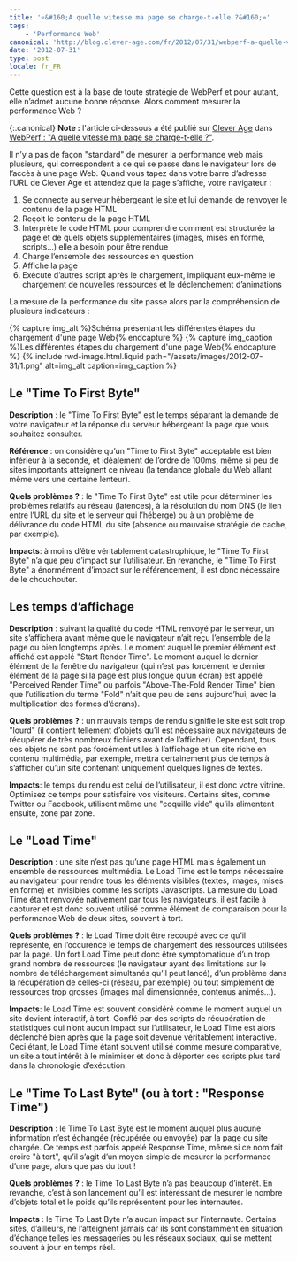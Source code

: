 ```yaml
---
title: '«&#160;A quelle vitesse ma page se charge-t-elle ?&#160;»'
tags:
    - 'Performance Web'
canonical: 'http://blog.clever-age.com/fr/2012/07/31/webperf-a-quelle-vitesse-ma-page-se-charge-t-elle/'
date: '2012-07-31'
type: post
locale: fr_FR
---
```


Cette question est à la base de toute stratégie de WebPerf et pour autant, elle n’admet aucune bonne réponse. Alors comment mesurer la performance Web&nbsp;?

<!-- more -->

{:.canonical}
**Note&nbsp;:** l'article ci-dessous a été publié sur [Clever Age](http://www.clever-age.com/fr/) dans [WebPerf&nbsp;: "A quelle vitesse ma page se charge-t-elle&nbsp;?"](http://blog.clever-age.com/fr/2012/07/31/webperf-a-quelle-vitesse-ma-page-se-charge-t-elle/).

Il n’y a pas de façon "standard" de mesurer la performance web mais plusieurs, qui correspondent à ce qui se passe dans le navigateur lors de l’accès à une page Web. Quand vous tapez dans votre barre d’adresse l’URL de Clever Age et attendez que la page s’affiche, votre navigateur&nbsp;:

1. Se connecte au serveur hébergeant le site et lui demande de renvoyer le contenu de la page HTML
2. Reçoit le contenu de la page HTML
3. Interprète le code HTML pour comprendre comment est structurée la page et de quels objets supplémentaires (images, mises en forme, scripts…) elle a besoin pour être rendue
4. Charge l’ensemble des ressources en question
5. Affiche la page
6. Exécute d’autres script après le chargement, impliquant eux-même le chargement de nouvelles ressources et le déclenchement d’animations

La mesure de la performance du site passe alors par la compréhension de plusieurs indicateurs&nbsp;:

{% capture img_alt %}Schéma présentant les différentes étapes du chargement d'une page Web{% endcapture %}
{% capture img_caption %}Les différentes étapes du chargement d'une page Web{% endcapture %}
{% include rwd-image.html.liquid 
    path="/assets/images/2012-07-31/1.png"
    alt=img_alt
    caption=img_caption
%}

## Le "Time To First Byte"

**Description**&nbsp;: le "Time To First Byte" est le temps séparant la demande de votre navigateur et la réponse du serveur hébergeant la page que vous souhaitez consulter.

**Référence**&nbsp;: on considère qu’un "Time to First Byte" acceptable est bien inférieur à la seconde, et idéalement de l’ordre de 100ms, même si peu de sites importants atteignent ce niveau (la tendance globale du Web allant même vers une certaine lenteur).

**Quels problèmes&nbsp;?**&nbsp;: le "Time To First Byte" est utile pour déterminer les problèmes relatifs au réseau (latences), à la résolution du nom DNS (le lien entre l’URL du site et le serveur qui l’héberge) ou à un problème de délivrance du code HTML du site (absence ou mauvaise stratégie de cache, par exemple).

**Impacts**: à moins d’être véritablement catastrophique, le "Time To First Byte" n’a que peu d’impact sur l’utilisateur. En revanche, le "Time To First Byte" a énormément d’impact sur le référencement, il est donc nécessaire de le chouchouter.

## Les temps d’affichage

**Description**&nbsp;: suivant la qualité du code HTML renvoyé par le serveur, un site s’affichera avant même que le navigateur n’ait reçu l’ensemble de la page ou bien longtemps après. Le moment auquel le premier élément est affiché est appelé "Start Render Time". Le moment auquel le dernier élément de la fenêtre du navigateur (qui n’est pas forcément le dernier élément de la page si la page est plus longue qu’un écran) est appelé "Perceived Render Time" ou parfois "Above-The-Fold Render Time" bien que l’utilisation du terme "Fold" n’ait que peu de sens aujourd’hui, avec la multiplication des formes d’écrans).

**Quels problèmes&nbsp;?**&nbsp;: un mauvais temps de rendu signifie le site est soit trop "lourd" (il contient tellement d’objets qu’il est nécessaire aux navigateurs de récupérer de très nombreux fichiers avant de l’afficher). Cependant, tous ces objets ne sont pas forcément utiles à l’affichage et un site riche en contenu multimédia, par exemple, mettra certainement plus de temps à s’afficher qu’un site contenant uniquement quelques lignes de textes.

**Impacts**: le temps du rendu est celui de l’utilisateur, il est donc votre vitrine. Optimisez ce temps pour satisfaire vos visiteurs. Certains sites, comme Twitter ou Facebook, utilisent même une "coquille vide" qu’ils alimentent ensuite, zone par zone.

## Le "Load Time"

**Description**&nbsp;: une site n’est pas qu’une page HTML mais également un ensemble de ressources multimédia. Le Load Time est le temps nécessaire au navigateur pour rendre tous les éléments visibles (textes, images, mises en forme) et invisibles comme les scripts Javascripts. La mesure du Load Time étant renvoyée nativement par tous les navigateurs, il est facile à capturer et est donc souvent utilisé comme élément de comparaison pour la performance Web de deux sites, souvent à tort.

**Quels problèmes&nbsp;?**&nbsp;: le Load Time doit être recoupé avec ce qu’il représente, en l’occurence le temps de chargement des ressources utilisées par la page. Un fort Load Time peut donc être symptomatique d’un trop grand nombre de ressources (le navigateur ayant des limitations sur le nombre de téléchargement simultanés qu’il peut lancé), d’un problème dans la récupération de celles-ci (réseau, par exemple) ou tout simplement de ressources trop grosses (images mal dimensionnée, contenus animés…).

**Impacts**: le Load Time est souvent considéré comme le moment auquel un site devient interactif, à tort. Gonflé par des scripts de récupération de statistiques qui n’ont aucun impact sur l’utilisateur, le Load Time est alors déclenché bien après que la page soit devenue véritablement interactive. Ceci étant, le Load Time étant souvent utilisé comme mesure comparative, un site a tout intérêt à le minimiser et donc à déporter ces scripts plus tard dans la chronologie d’exécution.

## Le "Time To Last Byte" (ou à tort&nbsp;: "Response Time")

**Description**&nbsp;: le Time To Last Byte est le moment auquel plus aucune information n’est échangée (récupérée ou envoyée) par la page du site chargée. Ce temps est parfois appelé Response Time, même si ce nom fait croire "à tort", qu’il s’agit d’un moyen simple de mesurer la performance d’une page, alors que pas du tout&nbsp;!

**Quels problèmes&nbsp;?**&nbsp;: le Time To Last Byte n’a pas beaucoup d’intérêt. En revanche, c’est à son lancement qu’il est intéressant de mesurer le nombre d’objets total et le poids qu’ils représentent pour les internautes.

**Impacts**&nbsp;: le Time To Last Byte n’a aucun impact sur l’internaute. Certains sites, d’ailleurs, ne l’atteignent jamais car ils sont constamment en situation d’échange telles les messageries ou les réseaux sociaux, qui se mettent souvent à jour en temps réel.
